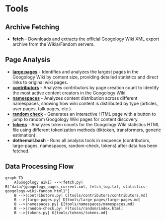 # Tools

## Archive Fetching

- **[fetch](fetch/README.md)** - Downloads and extracts the official Googology Wiki XML export archive from the Wikia/Fandom servers.

## Page Analysis

- **[large pages](large-pages/README.md)** - Identifies and analyzes the largest pages in the Googology Wiki by content size, providing detailed statistics and direct links to original wiki pages.
- **[contributors](contributors/README.md)** - Analyzes contributors by page creation count to identify the most active content creators in the Googology Wiki.
- **[namespaces](namespaces/README.md)** - Analyzes content distribution across different namespaces, showing how wiki content is distributed by type (articles, user pages, talk pages, etc.).
- **[random check](random/README.md)** - Generates an interactive HTML page with a button to jump to random Googology Wiki pages for content discovery.
- **[tokens](tokens/README.md)** - Analyzes token counts for the Googology Wiki statistics HTML file using different tokenization methods (tiktoken, transformers, generic estimation).
- **dothemall.bash** - Runs all analysis tools in sequence (contributors, large-pages, namespaces, random-check, tokens) after data has been fetched.

## Data Processing Flow

```mermaid
graph TD
    A[Googology Wiki] -->|fetch.py| B["data/{googology_pages_current.xml, fetch_log.txt, statistics-googology-wiki-fandom.html}"]
    B -->|contributors.py| C[tools/contributors/contributors.md]
    B -->|large-pages.py| D[tools/large-pages/large-pages.md]
    B -->|namespaces.py| E[tools/namespaces/namespaces.md]
    B -->|random-check.py| F[tools/random/index.html]
    B -->|tokens.py| G[tools/tokens/tokens.md]
```